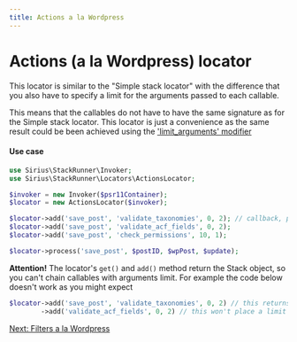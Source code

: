 ```yaml
---
title: Actions a la Wordpress
---
```


# Actions (a la Wordpress) locator

This locator is similar to the "Simple stack locator" with the difference that you also have to specify a limit for the arguments passed to each callable.

This means that the callables do not have to have the same signature as for the Simple stack locator. This locator is just a convenience as the same result could be been achieved using the ['limit_arguments' modifier](4_callable_modifiers.md)

#### Use case

```php
use Sirius\StackRunner\Invoker;
use Sirius\StackRunner\Locators\ActionsLocator;

$invoker = new Invoker($psr11Container);
$locator = new ActionsLocator($invoker);

$locator->add('save_post', 'validate_taxonomies', 0, 2); // callback, priority, no of arguments passed 
$locator->add('save_post', 'validate_acf_fields', 0, 2);
$locator->add('save_post', 'check_permissions', 10, 1);

$locator->process('save_post', $postID, $wpPost, $update);
```

**Attention!** The locator's `get()` and `add()` method return the Stack object, so you can't chain callables with arguments limit. For example the code below doesn't work as you might expect
```php
$locator->add('save_post', 'validate_taxonomies', 0, 2) // this returns the stack
        ->add('validate_acf_fields', 0, 2) // this won't place a limit on the arguments for the 'validate_acf_fields' function
```

[Next: Filters a la Wordpress](2_2_pipelines.md)
